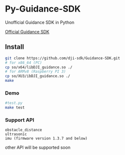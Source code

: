 # Py-Guidance-SDK
Unofficial Guidance SDK in Python

[Official Guidance SDK](https://github.com/dji-sdk/Guidance-SDK)
## Install
```bash
git clone https://github.com/dji-sdk/Guidance-SDK.git
# for x86_64 (PC)
cp so/x64/libDJI_guidance.so ./
# for ARMv8 (Raspberry PI 3)
cp so/XU3/ibDJI_guidance.so ./
make
```
### Demo
```bash
#test.py
make test
```
### Support API
```
obstacle_distance
ultrasonic
imu (firmware version 1.3.7 and below)
```
other API will be supported soon
